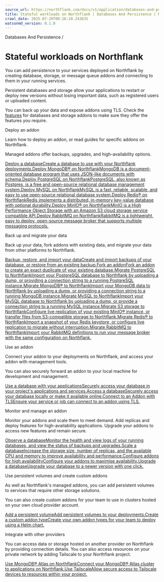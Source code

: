 ```yaml
---
source_url: https://northflank.com/docs/v1/application/databases-and-persistence/stateful-workloads-on-northflank
title: Stateful workloads on Northflank | Databases And Persistence | Northflank Application docs
crawl_date: 2025-07-29T09:26:10.243635
watsonmd_version: 0.1.0
---
```


Databases And Persistence / 

# Stateful workloads on Northflank

You can add persistence to your services deployed on Northflank by creating database, storage, or message queue addons and connecting to them in your running services.

Persistent databases and storage allow your applications to restart or deploy new versions without losing important data, such as registered users or uploaded content.

You can back up your data and expose addons using TLS. Check the [features](./deploy-a-database#available-databases) for databases and storage addons to make sure they offer the features you require.

Deploy an addon

Learn how to deploy an addon, or read guides for specific addons on Northflank.

Managed addons offer backups, upgrades, and high-availability options.

[Deploy a databaseCreate a database to use with your Northflank deployments.](/docs/v1/application/databases-and-persistence/deploy-a-database)[Deploy MongoDB® on NorthflankMongoDB is a document-oriented database program that uses JSON-like documents with schema.](/docs/v1/application/databases-and-persistence/deploy-databases-on-northflank/deploy-mongodb-on-northflank)[Deploy PostgreSQL on NorthflankPostgreSQL, also known as Postgres, is a free and open-source relational database management system.](/docs/v1/application/databases-and-persistence/deploy-databases-on-northflank/deploy-postgresql-on-northflank)[Deploy MySQL on NorthflankMySQL is a fast, reliable, scalable, and easy to use open-source relational database system.](/docs/v1/application/databases-and-persistence/deploy-databases-on-northflank/deploy-mysql-on-northflank)[Deploy Redis® on NorthflankRedis implements a distributed, in-memory key-value database with optional durability.](/docs/v1/application/databases-and-persistence/deploy-databases-on-northflank/deploy-redis-on-northflank)[Deploy MinIO® on NorthflankMinIO is a High Performance Object Storage with an Amazon S3 cloud storage service compatible API.](/docs/v1/application/databases-and-persistence/deploy-databases-on-northflank/deploy-minio-on-northflank)[Deploy RabbitMQ on NorthflankRabbitMQ is a lightweight, easy to deploy, open-source message broker that supports multiple messaging protocols.](/docs/v1/application/databases-and-persistence/deploy-databases-on-northflank/deploy-rabbitmq-on-northflank)

Back up and migrate your data

Back up your data, fork addons with existing data, and migrate your data from other platforms to Northflank.

[Backup, restore, and import your dataCreate and import backups of your database, or restore from an existing backup.](/docs/v1/application/databases-and-persistence/backup-restore-and-import-data)[Fork an addonFork an addon to create an exact duplicate of your existing database.](/docs/v1/application/databases-and-persistence/fork-an-addon)[Migrate PostgreSQL to NorthflankImport your PostgreSQL database to Northflank by uploading a dump, or providing a connection string to a running PostgreSQL instance.](/docs/v1/application/databases-and-persistence/migrate-data-to-northflank/migrate-your-postgresql-database-to-northflank)[Migrate MongoDB® to NorthflankImport your MongoDB data to Northflank by uploading a dump, or providing a connection string to a running MongoDB instance.](/docs/v1/application/databases-and-persistence/migrate-data-to-northflank/migrate-your-mongodb-database-to-northflank)[Migrate MySQL to NorthflankImport your MySQL database to Northflank by uploading a dump, or provide a connection string to a running MySQL instance.](/docs/v1/application/databases-and-persistence/migrate-data-to-northflank/migrate-your-mysql-database-to-northflank)[Migrate S3 storage to NorthflankConfigure live replication of your existing MinIO® instance, or transfer files from S3-compatible storage to Northflank.](/docs/v1/application/databases-and-persistence/migrate-data-to-northflank/migrate-your-minio-deployment-to-northflank)[Migrate Redis® to NorthflankImport a snapshot of your Redis keystore, or configure live replication to migrate without interruption.](/docs/v1/application/databases-and-persistence/migrate-data-to-northflank/migrate-your-redis-deployment-to-northflank)[Migrate RabbitMQ to NorthflankImport your RabbitMQ definitions to run your message broker with the same configuration on Northflank.](/docs/v1/application/databases-and-persistence/migrate-data-to-northflank/migrate-your-rabbitmq-deployment-to-northflank)

Use an addon

Connect your addon to your deployments on Northflank, and access your addon with management tools.

You can also securely forward an addon to your local machine for development and management.

[Use a database with your applicationsSecurely access your database in your project's applications and services.](/docs/v1/application/databases-and-persistence/connect-database-secrets-to-workloads)[Access a databaseSecurely access your database locally or make it available online.](/docs/v1/application/databases-and-persistence/access-a-database)[Connect to an Addon with TLSEnsure your service or job can connect to an addon using TLS.](/docs/v1/application/databases-and-persistence/access-a-database#access-tls-certificates-in-containers)

Monitor and manage an addon

Monitor your addons and scale them to meet demand. Add replicas and deploy features for high-availability applications. Upgrade your addons to access new features and remain secure.

[Observe a databaseMonitor the health and view logs of your running databases, and view the status of backups and upgrades.](/docs/v1/application/databases-and-persistence/database-observability-and-monitoring)[Scale a databaseIncrease the storage size, number of replicas, and the available CPU and memory to improve availability and performance.](/docs/v1/application/databases-and-persistence/scale-a-database)[Configure addons for high availabilityConfigure your addons to maximise availability.](/docs/v1/application/databases-and-persistence/configure-addons-for-high-availability)[Upgrade a databaseUpgrade your database to a newer version with one click.](/docs/v1/application/databases-and-persistence/upgrade-a-database)

Use persistent volumes and create custom addons

As well as Northflank's managed addons, you can add persistent volumes to services that require other storage solutions.

You can also create custom addons for your team to use in clusters hosted on your own cloud provider account.

[Add a persistent volumeAdd persistent volumes to your deployments.](/docs/v1/application/databases-and-persistence/add-a-volume)[Create a custom addon typeCreate your own addon types for your team to deploy using a Helm chart.](/docs/v1/application/databases-and-persistence/create-a-custom-addon-type)

Integrate with other providers

You can access data or storage hosted on another provider on Northflank by providing connection details. You can also access resources on your private network by adding Tailscale to your Northflank project.

[Use MongoDB® Atlas on NorthflankConnect your MongoDB® Atlas cluster to applications on Northflank.](/docs/v1/application/databases-and-persistence/integrate-with-a-database-provider/integrate-mongodb-atlas-with-northflank)[Use TailscaleAllow secure access to Tailscale devices to resources within your project.](/docs/v1/application/network/use-tailscale)